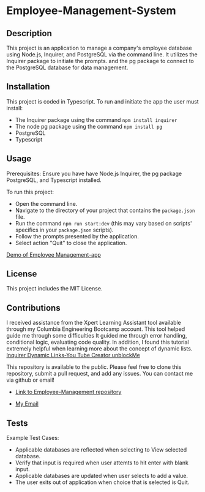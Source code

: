# Employee-Management-System


## Description

This project is an application to manage a company's employee database using Node.js, Inquirer, and PostgreSQL via the command line. It utilizes the Inquirer package to initiate the prompts. and the pg package to connect to the PostgreSQL database for data management. 


## Installation

This project is coded in Typescript. To run and initiate the app the user must install:
 * The Inquirer package using the command `npm install inquirer`
 * The node pg package using the command `npm install pg`
 * PostgreSQL
 * Typescript 

## Usage 

Prerequisites: Ensure you have have Node.js Inquirer, the pg package PostgreSQL, and Typescript installed. 

To run this project:

* Open the command line.
* Navigate to the directory of your project that contains the `package.json` file. 
* Run the command `npm run start:dev` (this may vary based on scripts' specifics in your `package.json` scripts). 
* Follow the prompts presented by the application. 
* Select action "Quit" to close the application.  

[Demo of Employee Management-app]() 

## License

This project includes the MIT License.

## Contributions

I received assistance from the Xpert Learning Assistant tool available through my Columbia Engineering Bootcamp account. This tool helped guide me through some difficulties It guided me through error handling, conditional logic, evaluating code quality. In addition, I found this tutorial extremely helpful when learning more about the concept of dynamic lists. [Inquirer Dynamic Links-You Tube Creator unblockMe](https://www.youtube.com/watch?v=FtzH095IcVs)

 This repository is available to the public. Please feel free to clone this repository, submit a pull request, and add any issues. You can contact me via github or email!

* [Link to Employee-Management repository]()

* [My Email](mailto:kathuriashuki@gmail.com)


## Tests

Example Test Cases:

* Applicable databases are reflected when selecting to View selected database.
* Verify that input is required when user attemts to hit enter with blank input. 
* Applicable databases are updated when user selects to add a value. 
* The user exits out of application when choice that is selected is Quit. 




